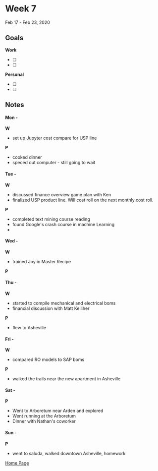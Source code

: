 # Week 7
Feb 17 - Feb 23, 2020

## Goals

**Work**

- [ ]
- [ ]

**Personal**

- [ ]
- [ ]


## Notes

#### Mon -  ####

**W**

- set up Jupyter cost compare for USP line

**P**

- cooked dinner
- speced out computer - still going to wait

#### Tue -  ####

**W**

- discussed finance overview game plan with Ken
- finalized USP product line.  Will cost roll on the next monthly cost roll.

**P**

- completed text mining course reading
- found Google's crash course in machine Learning
-

#### Wed -  ####

**W**

- trained Joy in Master Recipe

**P**



#### Thu -  ####

**W**

- started to compile mechanical and electrical boms
- financial discussion with Matt Kelliher

**P**

- flew to Asheville

#### Fri -  ####

**W**

- compared RO models to SAP boms

**P**

- walked the trails near the new apartment in Asheville

#### Sat -  ####

**P**

- Went to Arboretum near Arden and explored
- Went running at the Arboretum
- Dinner with Nathan's coworker

#### Sun -  ####

**P**

- went to saluda, walked downtown Asheville, homework

[Home Page](https://ch3ck3rs.github.io/Goals)
